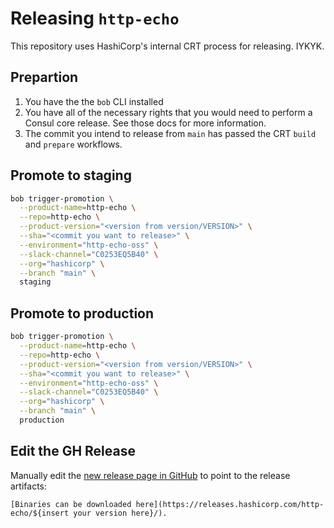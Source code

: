 # Releasing `http-echo`

This repository uses HashiCorp's internal CRT process for releasing. 
IYKYK.

## Prepartion
1. You have the the `bob` CLI installed
1. You have all of the necessary rights that you would need to perform a Consul core release.
See those docs for more information.
1. The commit you intend to release from `main` has passed the CRT `build` and `prepare` workflows.

## Promote to staging

```bash
bob trigger-promotion \
  --product-name=http-echo \
  --repo=http-echo \
  --product-version="<version from version/VERSION>" \
  --sha="<commit you want to release>" \
  --environment="http-echo-oss" \
  --slack-channel="C0253EQ5B40" \
  --org="hashicorp" \
  --branch "main" \
  staging
```

## Promote to production
```bash
bob trigger-promotion \
  --product-name=http-echo \
  --repo=http-echo \
  --product-version="<version from version/VERSION>" \
  --sha="<commit you want to release>" \
  --environment="http-echo-oss" \
  --slack-channel="C0253EQ5B40" \
  --org="hashicorp" \
  --branch "main" \
  production
  ```

## Edit the GH Release

Manually edit the [new release page in GitHub](https://github.com/kadoshita/http-echo/releases/latest) to point to the release artifacts:

```
[Binaries can be downloaded here](https://releases.hashicorp.com/http-echo/${insert your version here}/).
```

